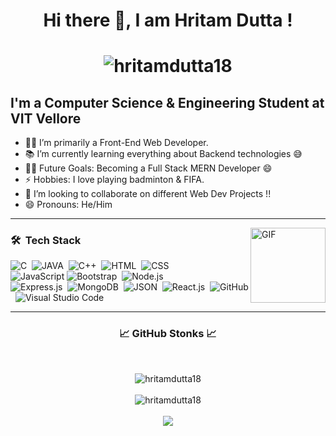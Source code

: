 <h1 align="center"><b>Hi there 👋, I am Hritam Dutta !</b><h1>
<p align="center"> 
  <img src="https://komarev.com/ghpvc/?username=hritamdutta18&label=Profile%20views&color=0e75b6&style=flat" alt="hritamdutta18"/>
</p>
  
## I'm a Computer Science & Engineering Student at VIT Vellore  

- 👨‍💻 I’m primarily a Front-End Web Developer.
- 📚 I’m currently learning everything about Backend technologies 😅
- 💪🏼 Future Goals: Becoming a Full Stack MERN Developer 😄
- ⚡ Hobbies: I love playing badminton & FIFA.
- 👯 I’m looking to collaborate on different Web Dev Projects !!
- 😄 Pronouns: He/Him

<hr> 
<img align="right" alt="GIF" height="120px" src="https://media.giphy.com/media/du3J3cXyzhj75IOgvA/giphy.gif" />
  
### 🛠 &nbsp;Tech Stack

![C](https://img.shields.io/badge/-C-05122A?style=flat&logo=C&logoColor=A8B9CC)&nbsp;
![JAVA](https://img.shields.io/badge/-JAVA-05122A?style=flat&logo=JAVA&logoColor=A8B9CC)&nbsp;
![C++](https://img.shields.io/badge/-C++-05122A?style=flat&logo=C++&logoColor=A8B9CC)&nbsp;
![HTML](https://img.shields.io/badge/-HTML-05122A?style=flat&logo=HTML5)&nbsp;
![CSS](https://img.shields.io/badge/-CSS-05122A?style=flat&logo=CSS3&logoColor=1572B6)&nbsp;\
![JavaScript](https://img.shields.io/badge/-JavaScript-05122A?style=flat&logo=javascript)
![Bootstrap](https://img.shields.io/badge/-Bootstrap-05122A?style=flat&logo=bootstrap&logoColor=563D7C)&nbsp;
![Node.js](https://img.shields.io/badge/-Node.js-05122A?style=flat&logo=node.js)&nbsp;\
![Express.js](https://img.shields.io/badge/-Express.js-05122A?style=flat&logo=express)&nbsp;
![MongoDB](https://img.shields.io/badge/-MongoDB-05122A?logo=mongodb&style=flat)&nbsp;
![JSON](https://img.shields.io/badge/-JSON-05122A?style=flat&logo=json&logoColor=A8B9CC)&nbsp;
![React.js](https://img.shields.io/badge/-React.js-05122A?logo=react&style=flat)&nbsp;
![GitHub](https://img.shields.io/badge/-GitHub-05122A?style=flat&logo=github)&nbsp;
![Visual Studio Code](https://img.shields.io/badge/-Visual%20Studio%20Code-05122A?logo=visual%20studio%20code&style=flat)&nbsp;

<hr>

<h3 align="center">📈 GitHub Stonks 📈</h3><br>
<p align="center">
  <img src="https://github-readme-stats.vercel.app/api?username=hritamdutta18&count_private=true&theme=gotham&show_icons=true" alt="hritamdutta18"/><br><br>
  <img src="https://github-readme-stats.vercel.app/api/top-langs?username=hritamdutta18&show_icons=true&locale=en&layout=compact&theme=gotham" alt="hritamdutta18"/><br><br>
  <img src="https://github-readme-streak-stats.herokuapp.com/?user=hritamdutta18&theme=gotham")
</p>
